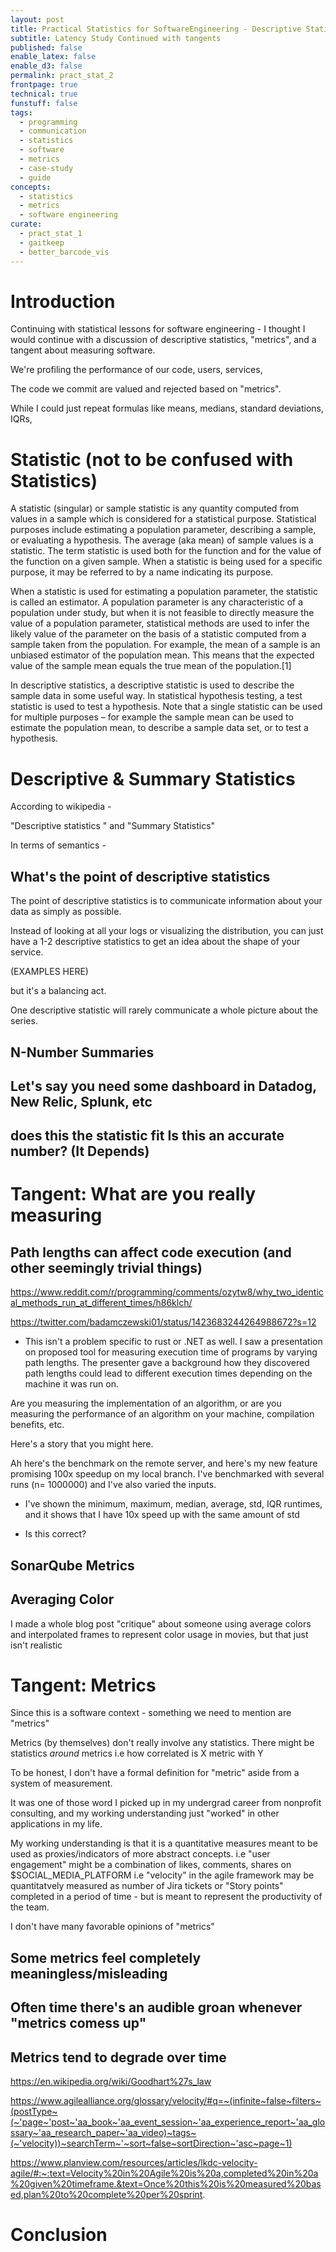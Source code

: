 ```yaml
---
layout: post
title: Practical Statistics for SoftwareEngineering - Descriptive Statistics
subtitle: Latency Study Continued with tangents
published: false
enable_latex: false
enable_d3: false
permalink: pract_stat_2
frontpage: true
technical: true
funstuff: false
tags:
  - programming
  - communication
  - statistics
  - software
  - metrics
  - case-study
  - guide
concepts:
  - statistics
  - metrics
  - software engineering
curate:
  - pract_stat_1
  - gaitkeep
  - better_barcode_vis
---
```


# Introduction 

Continuing with statistical lessons for software engineering - I thought I would continue with a discussion of descriptive statistics, "metrics", and a tangent about measuring software.



We're profiling the performance of our code, users, services,

The code we commit are valued and rejected based on "metrics".

While I could just repeat formulas like means, medians, standard deviations, IQRs, 

# Statistic (not to be confused with Statistics)

A statistic (singular) or sample statistic is any quantity computed from values in a sample which is considered for a statistical purpose. Statistical purposes include estimating a population parameter, describing a sample, or evaluating a hypothesis. The average (aka mean) of sample values is a statistic. The term statistic is used both for the function and for the value of the function on a given sample. When a statistic is being used for a specific purpose, it may be referred to by a name indicating its purpose.

When a statistic is used for estimating a population parameter, the statistic is called an estimator. A population parameter is any characteristic of a population under study, but when it is not feasible to directly measure the value of a population parameter, statistical methods are used to infer the likely value of the parameter on the basis of a statistic computed from a sample taken from the population. For example, the mean of a sample is an unbiased estimator of the population mean. This means that the expected value of the sample mean equals the true mean of the population.[1]

In descriptive statistics, a descriptive statistic is used to describe the sample data in some useful way. In statistical hypothesis testing, a test statistic is used to test a hypothesis. Note that a single statistic can be used for multiple purposes – for example the sample mean can be used to estimate the population mean, to describe a sample data set, or to test a hypothesis.

# Descriptive & Summary Statistics 

According to wikipedia -

"Descriptive statistics "
and "Summary Statistics"


In terms of semantics - 

## What's the point of descriptive statistics

The point of descriptive statistics is to communicate information about your data as simply as possible. 

Instead of looking at all your logs or visualizing the distribution, you can just have a 1-2 descriptive statistics to get an idea about the shape of your service. 

(EXAMPLES HERE)

but it's a balancing act.

 One descriptive statistic will rarely communicate a whole picture about the series. 


## N-Number Summaries


## Let's say you need some dashboard in Datadog, New Relic, Splunk, etc

## does this the statistic fit  Is this an accurate number? (It Depends)

# Tangent: What are you **really** measuring

## Path lengths can affect code execution (and other seemingly trivial things)

https://www.reddit.com/r/programming/comments/ozytw8/why_two_identical_methods_run_at_different_times/h86klch/

https://twitter.com/badamczewski01/status/1423683244264988672?s=12
- This isn't a problem specific to rust or .NET as well. I saw a presentation on proposed tool for measuring execution time of programs by varying path lengths. The presenter gave a background how they discovered path lengths could lead to different execution times depending on the machine it was run on.



Are you measuring the implementation of an algorithm, or are you measuring the performance of an algorithm on your machine, compilation benefits, etc. 

Here's a story that you might here. 

Ah here's the benchmark on the remote server, and here's my new feature promising 100x speedup on my local branch. I've benchmarked with several runs (n= 1000000) and I've also varied the inputs.
- I've shown the minimum, maximum, median, average, std, IQR runtimes, and it shows that I have 10x speed up with the same amount of std

- Is this correct?

## SonarQube Metrics

## Averaging Color

I made a whole blog post "critique" about someone using average colors and interpolated frames to represent color usage in movies, but that just isn't realistic

# Tangent: Metrics

Since this is a software context - something we need to mention are "metrics"

Metrics (by themselves) don't really involve any statistics. There might be statistics *around* metrics i.e how correlated is X metric with Y

To be honest, I don't have a formal definition for "metric" aside from a system of measurement. 


It was one of those word I picked up in my undergrad career from nonprofit consulting, and my working understanding just "worked" in other applications in my life.

My working understanding is that it is a quantitative measures meant to be used as proxies/indicators of more abstract concepts.
i.e "user engagement" might be a combination of likes, comments, shares on $SOCIAL_MEDIA_PLATFORM
i.e "velocity" in the agile framework may be quantitatvely measured as number of Jira tickets or "Story points" completed in a period of time - but is meant to represent the productivity of the team.

I don't have many favorable opinions of "metrics"

## Some metrics feel completely meaningless/misleading

## Often time there's an audible groan whenever "metrics comess up"

## Metrics tend to degrade over time
https://en.wikipedia.org/wiki/Goodhart%27s_law

https://www.agilealliance.org/glossary/velocity/#q=~(infinite~false~filters~(postType~(~'page~'post~'aa_book~'aa_event_session~'aa_experience_report~'aa_glossary~'aa_research_paper~'aa_video)~tags~(~'velocity))~searchTerm~'~sort~false~sortDirection~'asc~page~1)

https://www.planview.com/resources/articles/lkdc-velocity-agile/#:~:text=Velocity%20in%20Agile%20is%20a,completed%20in%20a%20given%20timeframe.&text=Once%20this%20is%20measured%20based,plan%20to%20complete%20per%20sprint.

# Conclusion